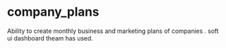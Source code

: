 # company_plans
Ability to create monthly business and marketing plans of companies .
soft ui dashboard theam has used. 
